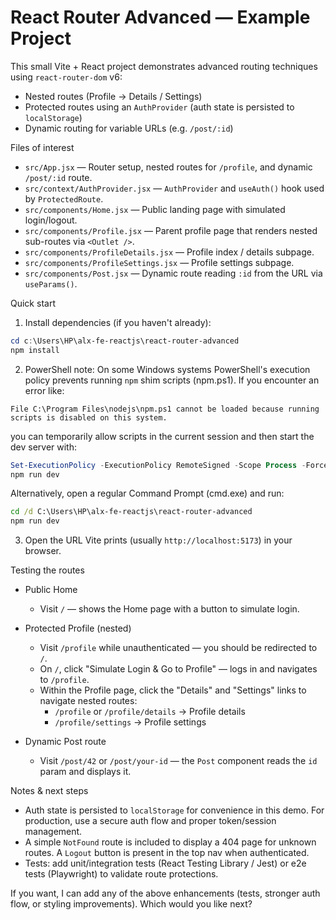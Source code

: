 # React Router Advanced — Example Project

This small Vite + React project demonstrates advanced routing techniques using `react-router-dom` v6:

+ Nested routes (Profile -> Details / Settings)
+ Protected routes using an `AuthProvider` (auth state is persisted to `localStorage`)
+ Dynamic routing for variable URLs (e.g. `/post/:id`)

Files of interest
- `src/App.jsx` — Router setup, nested routes for `/profile`, and dynamic `/post/:id` route.
- `src/context/AuthProvider.jsx` — `AuthProvider` and `useAuth()` hook used by `ProtectedRoute`.
- `src/components/Home.jsx` — Public landing page with simulated login/logout.
- `src/components/Profile.jsx` — Parent profile page that renders nested sub-routes via `<Outlet />`.
- `src/components/ProfileDetails.jsx` — Profile index / details subpage.
- `src/components/ProfileSettings.jsx` — Profile settings subpage.
- `src/components/Post.jsx` — Dynamic route reading `:id` from the URL via `useParams()`.

Quick start

1. Install dependencies (if you haven't already):

```powershell
cd c:\Users\HP\alx-fe-reactjs\react-router-advanced
npm install
```

2. PowerShell note: On some Windows systems PowerShell's execution policy prevents running `npm` shim scripts (npm.ps1). If you encounter an error like:

```
File C:\Program Files\nodejs\npm.ps1 cannot be loaded because running scripts is disabled on this system.
```

you can temporarily allow scripts in the current session and then start the dev server with:

```powershell
Set-ExecutionPolicy -ExecutionPolicy RemoteSigned -Scope Process -Force
npm run dev
```

Alternatively, open a regular Command Prompt (cmd.exe) and run:

```cmd
cd /d C:\Users\HP\alx-fe-reactjs\react-router-advanced
npm run dev
```

3. Open the URL Vite prints (usually `http://localhost:5173`) in your browser.

Testing the routes

- Public Home
  - Visit `/` — shows the Home page with a button to simulate login.

- Protected Profile (nested)
  - Visit `/profile` while unauthenticated — you should be redirected to `/`.
  - On `/`, click "Simulate Login & Go to Profile" — logs in and navigates to `/profile`.
  - Within the Profile page, click the "Details" and "Settings" links to navigate nested routes:
    - `/profile` or `/profile/details` -> Profile details
    - `/profile/settings` -> Profile settings

- Dynamic Post route
  - Visit `/post/42` or `/post/your-id` — the `Post` component reads the `id` param and displays it.

Notes & next steps

- Auth state is persisted to `localStorage` for convenience in this demo. For production, use a secure auth flow and proper token/session management.
- A simple `NotFound` route is included to display a 404 page for unknown routes. A `Logout` button is present in the top nav when authenticated.
- Tests: add unit/integration tests (React Testing Library / Jest) or e2e tests (Playwright) to validate route protections.

If you want, I can add any of the above enhancements (tests, stronger auth flow, or styling improvements). Which would you like next?
